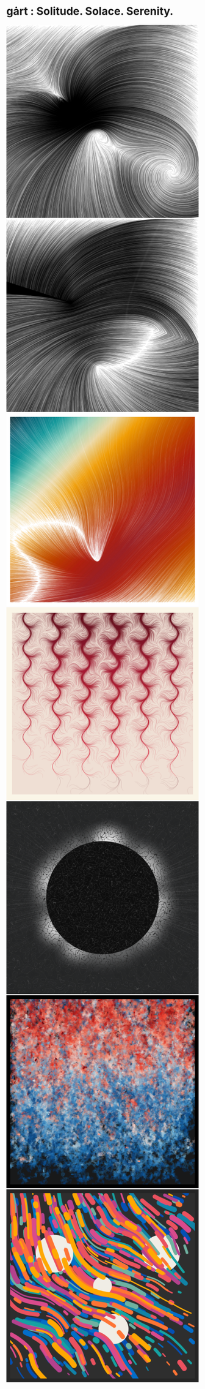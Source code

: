 # gȧrt : Solitude. Solace. Serenity.

![](flowforce1.png)
![](flowforce2.png)
![](flowforce3.png)
![](flowforce4.png)
![](Eclipse.png)
![](Spring.png)
![](Eclectic.png)
